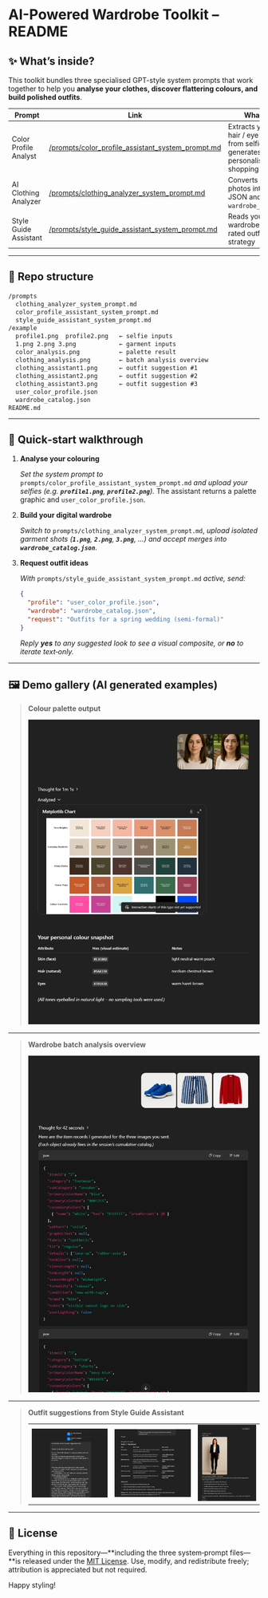 # AI-Powered Wardrobe Toolkit – README

## ✨ What’s inside?

This toolkit bundles three specialised GPT-style system prompts that work together to help you **analyse your clothes, discover flattering colours, and build polished outfits**.

| Prompt                | Link                                                                                                      | What it does                                                                                                  |
| --------------------- | --------------------------------------------------------------------------------------------------------- | ------------------------------------------------------------------------------------------------------------- |
| Color Profile Analyst | [/prompts/color\_profile\_assistant\_system\_prompt.md](prompts/color_profile_assistant_system_prompt.md) | Extracts your skin / hair / eye HEX values from selfies and generates a personalised palette + shopping chart |
| AI Clothing Analyzer  | [/prompts/clothing\_analyzer\_system\_prompt.md](prompts/clothing_analyzer_system_prompt.md)              | Converts garment photos into strict JSON and maintains `wardrobe_catalog.json`                                |
| Style Guide Assistant | [/prompts/style\_guide\_assistant\_system\_prompt.md](prompts/style_guide_assistant_system_prompt.md)     | Reads your palette + wardrobe and returns rated outfits and strategy                                          |

---

## 📂 Repo structure

```
/prompts
  clothing_analyzer_system_prompt.md
  color_profile_assistant_system_prompt.md
  style_guide_assistant_system_prompt.md
/example
  profile1.png  profile2.png   ← selfie inputs
  1.png 2.png 3.png            ← garment inputs
  color_analysis.png           ← palette result
  clothing_analysis.png        ← batch analysis overview
  clothing_assistant1.png      ← outfit suggestion #1
  clothing_assistant2.png      ← outfit suggestion #2
  clothing_assistant3.png      ← outfit suggestion #3
  user_color_profile.json
  wardrobe_catalog.json
README.md
```

---

## 🚀 Quick‑start walkthrough

1. **Analyse your colouring**

   *Set the system prompt to* `prompts/color_profile_assistant_system_prompt.md` *and upload your selfies (e.g. **`profile1.png`**, **`profile2.png`**).*
   The assistant returns a palette graphic and `user_color_profile.json`.

2. **Build your digital wardrobe**

   *Switch to* `prompts/clothing_analyzer_system_prompt.md`, *upload isolated garment shots (**`1.png`**, **`2.png`**, **`3.png`**, …) and accept merges into **`wardrobe_catalog.json`**.*

3. **Request outfit ideas**

   *With* `prompts/style_guide_assistant_system_prompt.md` *active, send:*

   ```json
   {
     "profile": "user_color_profile.json",
     "wardrobe": "wardrobe_catalog.json",
     "request": "Outfits for a spring wedding (semi‑formal)"
   }
   ```

   *Reply ****yes**** to any suggested look to see a visual composite, or ****no**** to iterate text‑only.*

---

## 🖼️ Demo gallery (AI generated examples)

> **Colour palette output**
> 
> ![Colour analysis](example/color_analysis.png)

---

> **Wardrobe batch analysis overview**
> 
> ![Clothing analysis](example/clothing_analysis.png)

---

> **Outfit suggestions from Style Guide Assistant**
> 
> |                                              |                                              |                                              |
> |:--------------------------------------------:|:--------------------------------------------:|:--------------------------------------------:|
> | ![Outfit 1](example/clothing_assistant1.png) | ![Outfit 2](example/clothing_assistant2.png) | ![Outfit 3](example/clothing_assistant3.png) |


---


## 📝 License

Everything in this repository—\*\*including the three system‑prompt files—\*\*is released under the [MIT License](LICENSE). Use, modify, and redistribute freely; attribution is appreciated but not required.

Happy styling!
